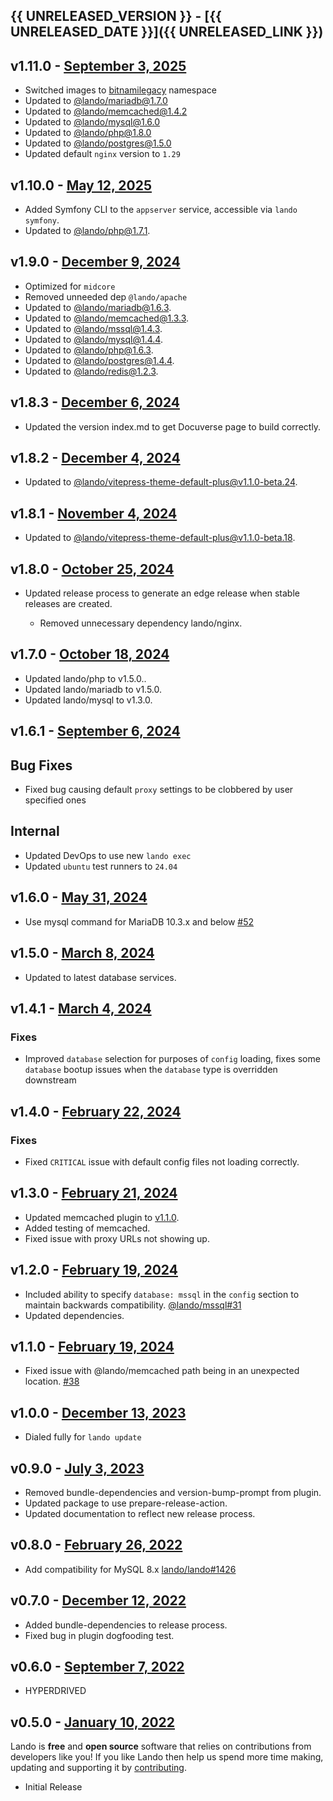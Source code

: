 ## {{ UNRELEASED_VERSION }} - [{{ UNRELEASED_DATE }}]({{ UNRELEASED_LINK }})

## v1.11.0 - [September 3, 2025](https://github.com/lando/symfony/releases/tag/v1.11.0)

* Switched images to [bitnamilegacy](https://github.com/bitnami/containers/issues/83267) namespace
* Updated to [@lando/mariadb@1.7.0](https://github.com/lando/mariadb/releases/tag/v1.7.0)
* Updated to [@lando/memcached@1.4.2](https://github.com/lando/mongo/releases/tag/v1.4.2)
* Updated to [@lando/mysql@1.6.0](https://github.com/lando/mysql/releases/tag/v1.6.0)
* Updated to [@lando/php@1.8.0](https://github.com/lando/php/releases/tag/v1.8.0)
* Updated to [@lando/postgres@1.5.0](https://github.com/lando/postgres/releases/tag/v1.5.0)
* Updated default `nginx` version to `1.29`

## v1.10.0 - [May 12, 2025](https://github.com/lando/symfony/releases/tag/v1.10.0)

* Added Symfony CLI to the `appserver` service, accessible via `lando symfony`.
* Updated to [@lando/php@1.7.1](https://github.com/lando/php/releases/tag/v1.7.1).

## v1.9.0 - [December 9, 2024](https://github.com/lando/symfony/releases/tag/v1.9.0)

* Optimized for `midcore`
* Removed unneeded dep `@lando/apache`
* Updated to [@lando/mariadb@1.6.3](https://github.com/lando/mariadb/releases/tag/v1.6.3).
* Updated to [@lando/memcached@1.3.3](https://github.com/lando/mariadb/memcached/tag/v1.3.3).
* Updated to [@lando/mssql@1.4.3](https://github.com/lando/mssql/releases/tag/v1.4.3).
* Updated to [@lando/mysql@1.4.4](https://github.com/lando/mysql/releases/tag/v1.4.4).
* Updated to [@lando/php@1.6.3](https://github.com/lando/php/releases/tag/v1.6.3).
* Updated to [@lando/postgres@1.4.4](https://github.com/lando/postgres/releases/tag/v1.4.4).
* Updated to [@lando/redis@1.2.3](https://github.com/lando/redis/releases/tag/v1.2.3).

## v1.8.3 - [December 6, 2024](https://github.com/lando/symfony/releases/tag/v1.8.3)

* Updated the version index.md to get Docuverse page to build correctly.

## v1.8.2 - [December 4, 2024](https://github.com/lando/symfony/releases/tag/v1.8.2)

* Updated to [@lando/vitepress-theme-default-plus@v1.1.0-beta.24](https://github.com/lando/vitepress-theme-default-plus/releases/tag/v1.1.0-beta.24).

## v1.8.1 - [November 4, 2024](https://github.com/lando/symfony/releases/tag/v1.8.1)

* Updated to [@lando/vitepress-theme-default-plus@v1.1.0-beta.18](https://github.com/lando/vitepress-theme-default-plus/releases/tag/v1.1.0-beta.18).

## v1.8.0 - [October 25, 2024](https://github.com/lando/symfony/releases/tag/v1.8.0)

* Updated release process to generate an edge release when stable releases are created.

  * Removed unnecessary dependency lando/nginx.

## v1.7.0 - [October 18, 2024](https://github.com/lando/symfony/releases/tag/v1.7.0)

* Updated lando/php to v1.5.0..
* Updated lando/mariadb to v1.5.0.
* Updated lando/mysql to v1.3.0.

## v1.6.1 - [September 6, 2024](https://github.com/lando/symfony/releases/tag/v1.6.1)

## Bug Fixes

* Fixed bug causing default `proxy` settings to be clobbered by user specified ones

## Internal

* Updated DevOps to use new `lando exec`
* Updated `ubuntu` test runners to `24.04`

## v1.6.0 - [May 31, 2024](https://github.com/lando/symfony/releases/tag/v1.6.0)

* Use mysql command for MariaDB 10.3.x and below [#52](https://github.com/lando/symfony/issues/52)

## v1.5.0 - [March 8, 2024](https://github.com/lando/symfony/releases/tag/v1.5.0)

* Updated to latest database services.

## v1.4.1 - [March 4, 2024](https://github.com/lando/symfony/releases/tag/v1.4.1)

### Fixes

* Improved `database` selection for purposes of `config` loading, fixes some `database` bootup issues when the `database` type is overridden downstream

## v1.4.0 - [February 22, 2024](https://github.com/lando/symfony/releases/tag/v1.4.0)

### Fixes

* Fixed `CRITICAL` issue with default config files not loading correctly.

## v1.3.0 - [February 21, 2024](https://github.com/lando/symfony/releases/tag/v1.3.0)

* Updated memcached plugin to [v1.1.0](https://github.com/lando/memcached/releases/tag/v1.1.0).
* Added testing of memcached.
* Fixed issue with proxy URLs not showing up.

## v1.2.0 - [February 19, 2024](https://github.com/lando/symfony/releases/tag/v1.2.0)

* Included ability to specify `database: mssql` in the `config` section to maintain backwards compatibility. [@lando/mssql#31](https://github.com/lando/mssql/issues/31)
* Updated dependencies.

## v1.1.0 - [February 19, 2024](https://github.com/lando/symfony/releases/tag/v1.1.0)

* Fixed issue with @lando/memcached path being in an unexpected location. [#38](https://github.com/lando/symfony/issues/38)

## v1.0.0 - [December 13, 2023](https://github.com/lando/symfony/releases/tag/v1.0.0)

* Dialed fully for `lando update`

## v0.9.0 - [July 3, 2023](https://github.com/lando/symfony/releases/tag/v0.9.0)

* Removed bundle-dependencies and version-bump-prompt from plugin.
* Updated package to use prepare-release-action.
* Updated documentation to reflect new release process.

## v0.8.0 - [February 26, 2022](https://github.com/lando/symfony/releases/tag/v0.8.0)

* Add compatibility for MySQL 8.x [lando/lando#1426](https://github.com/lando/lando/issues/1462)

## v0.7.0 - [December 12, 2022](https://github.com/lando/symfony/releases/tag/v0.7.0)

* Added bundle-dependencies to release process.
* Fixed bug in plugin dogfooding test.

## v0.6.0 - [September 7, 2022](https://github.com/lando/symfony/releases/tag/v0.6.0)

* HYPERDRIVED

## v0.5.0 - [January 10, 2022](https://github.com/lando/symfony/releases/tag/v0.5.0)

Lando is **free** and **open source** software that relies on contributions from developers like you! If you like Lando then help us spend more time making, updating and supporting it by [contributing](https://github.com/sponsors/lando).

* Initial Release

